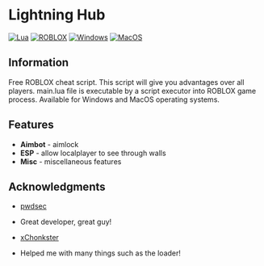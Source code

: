 # Lightning Hub
[![Lua](https://img.shields.io/badge/language-Lua-blue?style=plastic)](https://en.wikipedia.org/wiki/Lua_(programming_language)) 
[![ROBLOX](https://img.shields.io/badge/platform-ROBLOX-red?style=plastic)](https://en.wikipedia.org/wiki/Roblox)
[![Windows](https://img.shields.io/badge/platform-Windows-blue.svg?style=plastic)](https://en.wikipedia.org/wiki/Microsoft_Windows)
[![MacOS](https://img.shields.io/badge/platform-MacOS-lightgrey.svg?style=plastic)](https://en.wikipedia.org/wiki/MacOS) 

## Information
Free ROBLOX cheat script. This script will give you advantages over all players. main.lua file is executable by a script executor into ROBLOX game process. Available for Windows and MacOS operating systems.

## Features
*   **Aimbot** - aimlock
*   **ESP** - allow localplayer to see through walls
*   **Misc** - miscellaneous features

## Acknowledgments
*   [pwdsec](https://github.com/pwdsec)
*   Great developer, great guy!

*   [xChonkster](https://github.com/xChonkster)
*   Helped me with many things such as the loader!

